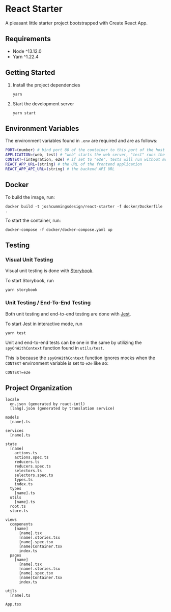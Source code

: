 # React Starter

A pleasant little starter project bootstrapped with Create React App.

## Requirements

- Node ^13.12.0
- Yarn ^1.22.4

## Getting Started

1.  Install the project dependencies

        yarn

2.  Start the development server

        yarn start

## Environment Variables

The environment variables found in `.env` are required and are as follows:

```sh
PORT=(number) # bind port 80 of the container to this port of the host machine
APPLICATION=(web, test) # "web" starts the web server, "test" runs the tests
CONTEXT=(integration, e2e) # if set to "e2e", tests will run without mocks
REACT_APP_URL=(string) # the URL of the frontend application
REACT_APP_API_URL=(string) # the backend API URL
```

## Docker

To build the image, run:

    docker build -t joshcummingsdesign/react-starter -f docker/Dockerfile .

To start the container, run:

    docker-compose -f docker/docker-compose.yaml up

## Testing

### Visual Unit Testing

Visual unit testing is done with [Storybook](https://storybook.js.org).

To start Storybook, run

    yarn storybook

### Unit Testing / End-To-End Testing

Both unit testing and end-to-end testing are done with [Jest](https://jestjs.io).

To start Jest in interactive mode, run

    yarn test

Unit and end-to-end tests can be one in the same by utilizing the `spyOnWithContext` function found in `utils/test`.

This is because the `spyOnWithContext` function ignores mocks when the `CONTEXT` environment variable is set to `e2e` like so:

    CONTEXT=e2e

## Project Organization

```
locale
  en.json (generated by react-intl)
  [lang].json (generated by translation service)

models
  [name].ts

services
  [name].ts

state
  [name]
    actions.ts
    actions.spec.ts
    reducers.ts
    reducers.spec.ts
    selectors.ts
    selectors.spec.ts
    types.ts
    index.ts
  types
    [name].ts
  utils
    [name].ts
  root.ts
  store.ts

views
  components
    [name]
      [name].tsx
      [name].stories.tsx
      [name].spec.tsx
      [name]Container.tsx
      index.ts
  pages
    [name]
      [name].tsx
      [name].stories.tsx
      [name].spec.tsx
      [name]Container.tsx
      index.ts

utils
  [name].ts

App.tsx
```
